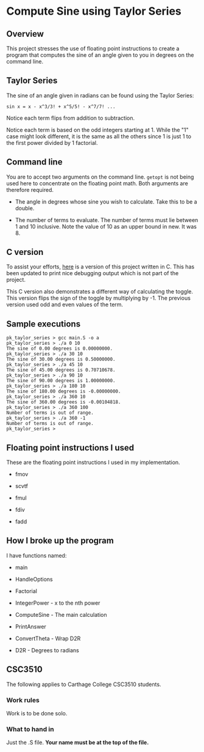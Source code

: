 # Compute Sine using Taylor Series

## Overview

This project stresses the use of floating point instructions to create
a program that computes the sine of an angle given to you in degrees
on the command line.

## Taylor Series

The sine of an angle given in radians can be found using the Taylor
Series:

```text
sin x = x - x^3/3! + x^5/5! - x^7/7! ...
```

Notice each term flips from addition to subtraction.

Notice each term is based on the odd integers starting at 1. While the
"1" case might look different, it is the same as all the others since
1 is just 1 to the first power divided by 1 factorial.

## Command line

You are to accept two arguments on the command line. `getopt` is not
being used here to concentrate on the floating point math. Both
arguments are therefore required.

* The angle in degrees whose sine you wish to calculate. Take this to
  be a double.

* The number of terms to evaluate. The number of terms must lie between
  1 and 10 inclusive. Note the value of 10 as an upper bound in new. It
  was 8.

## C version

To assist your efforts, [here](./c_version.c) is a version of this
project written in C. This has been updated to print nice debugging
output which is not part of the project.

This C version also demonstrates a different way of calculating the
toggle. This version flips the sign of the toggle by multiplying by -1.
The previous version used odd and even values of the term.

## Sample executions

```text
pk_taylor_series > gcc main.S -o a
pk_taylor_series > ./a 0 10
The sine of 0.00 degrees is 0.00000000.
pk_taylor_series > ./a 30 10
The sine of 30.00 degrees is 0.50000000.
pk_taylor_series > ./a 45 10
The sine of 45.00 degrees is 0.70710678.
pk_taylor_series > ./a 90 10
The sine of 90.00 degrees is 1.00000000.
pk_taylor_series > ./a 180 10
The sine of 180.00 degrees is -0.00000000.
pk_taylor_series > ./a 360 10
The sine of 360.00 degrees is -0.00104818.
pk_taylor_series > ./a 360 100
Number of terms is out of range.
pk_taylor_series > ./a 360 -1
Number of terms is out of range.
pk_taylor_series > 
```

## Floating point instructions I used

These are the floating point instructions I used in my implementation.

* fmov

* scvtf

* fmul

* fdiv

* fadd

## How I broke up the program

I have functions named:

* main

* HandleOptions

* Factorial

* IntegerPower - x to the nth power

* ComputeSine - The main calculation

* PrintAnswer

* ConvertTheta - Wrap D2R

* D2R - Degrees to radians

## CSC3510

The following applies to Carthage College CSC3510 students.

### Work rules

Work is to be done solo.

### What to hand in

Just the .S file. **Your name must be at the top of the file.**
